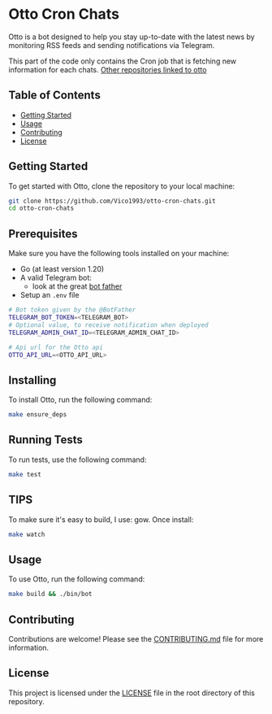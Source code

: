 # Otto Cron Chats

Otto is a bot designed to help you stay up-to-date with the latest news by monitoring RSS feeds and sending notifications via Telegram.

This part of the code only contains the Cron job that is fetching new information for each chats.
[Other repositories linked to otto](https://github.com/Vico1993?tab=repositories&q=otto&type=&language=&sort=)

## Table of Contents

-   [Getting Started](#getting-started)
-   [Usage](#usage)
-   [Contributing](#contributing)
-   [License](#license)

## Getting Started

To get started with Otto, clone the repository to your local machine:

```sh
git clone https://github.com/Vico1993/otto-cron-chats.git
cd otto-cron-chats
```

## Prerequisites

Make sure you have the following tools installed on your machine:

-   Go (at least version 1.20)
-   A valid Telegram bot:
    -   look at the great [bot father](https://core.telegram.org/bots)
-   Setup an `.env` file

```sh
# Bot token given by the @BotFather
TELEGRAM_BOT_TOKEN=<TELEGRAM_BOT>
# Optional value, to receive notification when deployed
TELEGRAM_ADMIN_CHAT_ID=<TELEGRAM_ADMIN_CHAT_ID>

# Api url for the Otto api
OTTO_API_URL=<OTTO_API_URL>
```

## Installing

To install Otto, run the following command:

```sh
make ensure_deps
```

## Running Tests

To run tests, use the following command:

```sh
make test
```

## TIPS

To make sure it's easy to build, I use: gow. Once install:

```sh
make watch
```

## Usage

To use Otto, run the following command:

```sh
make build && ./bin/bot
```

## Contributing

Contributions are welcome! Please see the [CONTRIBUTING.md](./CONTRIBUTING.md) file for more information.

## License

This project is licensed under the [LICENSE](./LICENSE) file in the root directory of this repository.
